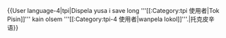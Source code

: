 {{User language-4|tpi|Dispela yusa i save long '''[[:Category:tpi 使用者|Tok Pisin]]''' kain olsem '''[[:Category:tpi-4 使用者|wanpela lokol]]'''.|托克皮辛语}}<noinclude>
</noinclude>
